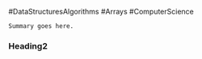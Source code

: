 #DataStructuresAlgorithms #Arrays #ComputerScience

```ad-summary
Summary goes here.

```


### Heading2 